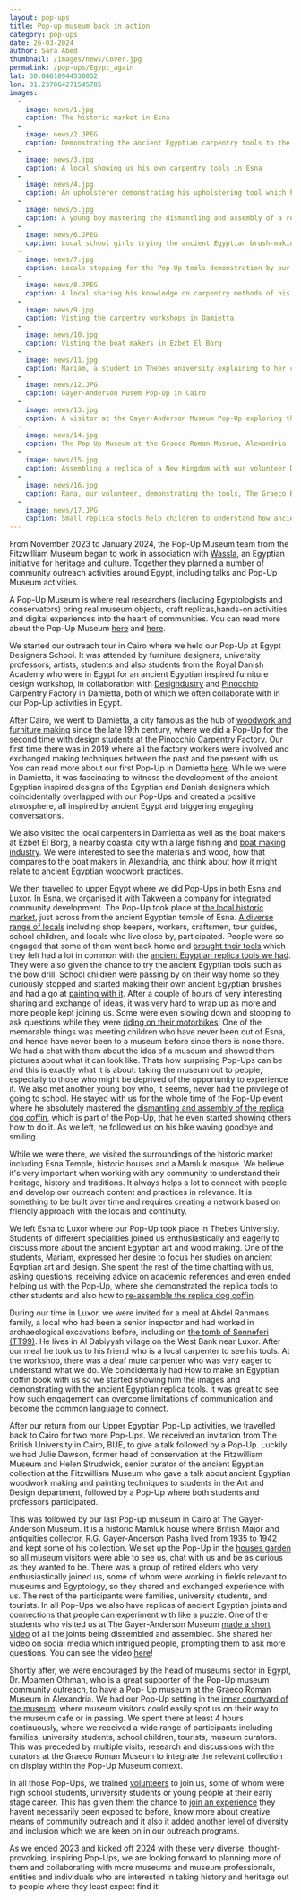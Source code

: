 ```yaml
---
layout: pop-ups
title: Pop-up museum back in action
category: pop-ups
date: 26-03-2024
author: Sara Abed
thumbnail: /images/news/Cover.jpg
permalink: /pop-ups/Egypt_again
lat: 30.04610944536032
lon: 31.237864271545785
images:
  -
    image: news/1.jpg
    caption: The historic market in Esna
  -
    image: news/2.JPEG
    caption: Demonstrating the ancient Egyptian carpentry tools to the locals in Esna
  -
    image: news/3.jpg
    caption: A local showing us his own carpentry tools in Esna
  -
    image: news/4.jpg
    caption: An upholsterer demonstrating his upholstering tool which he finds very similar to the ancient Egyptian bow drill in design, Esna
  -
    image: news/5.jpg
    caption: A young boy mastering the dismantling and assembly of a replica dog coffin, Esna
  -
    image: news/6.JPEG
    caption: Local school girls trying the ancient Egyptian brush-making and painting, Esna
  -
    image: news/7.jpg
    caption: Locals stopping for the Pop-Up tools demonstration by our volunteer Nadim, Esna
  -
    image: news/8.JPEG
    caption: A local sharing his knowledge on carpentry methods of his times and its relevance to ancient Egypt, Esna
  -
    image: news/9.jpg
    caption: Visting the carpentry workshops in Damietta
  -
    image: news/10.jpg
    caption: Visting the boat makers in Ezbet El Borg
  -
    image: news/11.jpg
    caption: Mariam, a student in Thebes university explaining to her colleagues the dog coffin design, Luxor
  -
    image: news/12.JPG
    caption: Gayer-Anderson Musem Pop-Up in Cairo
  -
    image: news/13.jpg
    caption: A visitor at the Gayer-Anderson Museum Pop-Up exploring the ancient Egyptian joints and making a video on how they are connected
  -
    image: news/14.jpg
    caption: The Pop-Up Museum at the Graeco Roman Museum, Alexandria
  -
    image: news/15.jpg
    caption: Assembling a replica of a New Kingdom with our volunteer Dina and one of our pop-up museum participants, Graeco Roman Museum, Alexandria
  -
    image: news/16.jpg
    caption: Rana, our volunteer, demonstrating the tools, The Graeco Roman Museum, Alexandria
  -
    image: news/17.JPG
    caption: Small replica stools help children to understand how ancient Egyptian stools were made, The Graeco Roman Museum, Alexandria
---
```


From November 2023 to January 2024, the Pop-Up Museum team from the 
Fitzwilliam Museum began to work in association with 
[Wassla](https://www.facebook.com/people/Wassla/61553605722437/?mibextid=LQQJ4d), 
an Egyptian initiative for heritage and culture. Together they planned a number of community
outreach activities around Egypt, including talks and Pop-Up Museum activities. 

A Pop-Up Museum is where real researchers (including Egyptologists and conservators) 
bring real museum objects, craft replicas,hands-on activities and digital experiences into
the heart of communities. You can read more about the Pop-Up Museum [here](https://egyptiancoffins.org/pop-ups)
and [here](https://doi.org/10.11588/cipeg.2020.4.83936).


We started our outreach tour in Cairo where we held our Pop-Up at Egypt Designers 
School. It was attended by furniture designers, university professors, artists,
students and also students from the Royal Danish Academy who were in Egypt for an ancient
Egyptian inspired furniture design workshop, in collaboration with 
[Designdustry](https://www.facebook.com/DESiGNDUSTRY/) and 
[Pinocchio](https://pinocchio-furniture.com/) Carpentry Factory in Damietta, both of which
we often collaborate with in our Pop-Up activities in Egypt.


After Cairo, we went to Damietta, a city famous as the hub of [woodwork and furniture 
making](/images/news/9.jpg) since the late 19th century, where we did a Pop-Up for the second 
time with design students at the Pinocchio Carpentry Factory. Our first time there was in 2019 
where all the factory workers were involved and exchanged making techniques between the past and 
the present with us. You can read more about our first Pop-Up in Damietta 
[here](https://egyptiancoffins.org/news/Alexandriaworkshop).
While we were in Damietta, it was fascinating to witness the development of the ancient 
Egyptian inspired designs of the Egyptian and Danish designers which coincidentally
overlapped with our Pop-Ups and created a positive atmosphere, all inspired by ancient 
Egypt and triggering engaging conversations. 


We also visited the local carpenters in Damietta as well as the boat makers at Ezbet El 
Borg, a nearby coastal city with a large fishing and [boat making industry](/images/news/10.jpg). 
We were interested to see the materials and wood, how that compares to the boat makers 
in Alexandria, and think about how it might relate to ancient Egyptian woodwork practices. 


We then travelled to upper Egypt where we did Pop-Ups in both Esna and Luxor. In Esna, 
we organised it with [Takween](https://www.takween-eg.com/) a company for integrated community
development. The Pop-Up took place at [the local historic market](/images/news/1.jpg), 
just across from the ancient Egyptian temple of Esna. [A diverse range of locals](/images/news/2.jpg) 
including shop keepers, workers, craftsmen, tour guides, school children, and locals who 
live close by, participated. People were so engaged that some of them went back home and 
[brought their tools](/images/news/3.jpg) which they felt had a lot in common with the 
[ancient Egyptian replica tools we had](/images/news/8.JPEG). 
They were also given the chance to try the ancient Egyptian tools such as the bow drill. 
School children were passing by on their way home so they curiously stopped and started 
making their own ancient Egyptian brushes and had a go at [painting with it](/images/news/6.JPEG).
After a couple of hours of very interesting sharing and exchange of ideas, it was very hard 
to wrap up as more and more people kept joining us. Some were even slowing down and stopping
to ask questions while they were [riding on their motorbikes](/images/news/7.jpg)! One of 
the memorable things was meeting children who have never been out of Esna, and hence have 
never been to a museum before since there is none there. We had a chat with them about the
idea of a museum and showed them pictures about what it can look like. 
Thats how surprising Pop-Ups can be and this is exactly what it is about: taking the 
museum out to people, especially to those who might be deprived of the opportunity to 
experience it. We also met another young boy who, it seems, never had the privilege of 
going to school. He stayed with us for the whole time of the Pop-Up event where he 
absolutely mastered the [dismantling and assembly of the replica dog coffin](/images/news/5.jpg), 
which is part of the Pop-Up, that he even started showing others how to do it. 
As we left, he followed us on his bike waving goodbye and smiling. 


While we were there, we visited the surroundings of the historic market including Esna 
Temple, historic houses and a Mamluk mosque. We believe it's very important when working 
with any community to understand their heritage, history and traditions. It always helps 
a lot to connect with people and develop our outreach content and practices in relevance. 
It is something to be built over time and requires creating a network based on friendly 
approach with the locals and continuity.


We left Esna to Luxor where our Pop-Up took place in Thebes University. Students of 
different specialities joined us enthusiastically and eagerly to discuss more about the 
ancient Egyptian art and wood making. One of the students, Mariam, expressed her desire 
to focus her studies on ancient Egyptian art and design. She spent the rest of the time 
chatting with us, asking questions, receiving advice on academic references and even 
ended helping us with the Pop-Up, where she demonstrated the replica tools to other 
students and also how to [re-assemble the replica dog coffin](/images/news/11.jpg).


During our time in Luxor, we were invited for a meal at Abdel Rahmans family, a local 
who had been a senior inspector and had worked in archaeological excavations before,
including on [the tomb of Senneferi (TT99)](https://tt99.fitz.ms/). He lives in 
Al Dabiyyah village on the West Bank near Luxor.
After our meal he took us to his friend who is a local carpenter to see his tools. At the
workshop, there was a deaf mute carpenter who was very eager to understand what we do. 
We coincidentally had How to make an Egyptian coffin book with us so we started showing 
him the images and demonstrating with the ancient Egyptian replica tools. It was great to 
see how such engagement can overcome limitations of communication and become the common 
language to connect. 

After our return from our Upper Egyptian Pop-Up activities, we travelled back to Cairo for
two more Pop-Ups.
We received an invitation from The British University in Cairo, BUE, to give a talk 
followed by a Pop-Up. Luckily we had Julie Dawson, former head of conservation at 
the Fitzwilliam Museum and Helen Strudwick, senior curator of the ancient Egyptian 
collection at the Fitzwilliam Museum who gave a talk about ancient Egyptian woodwork making
and painting techniques to students in the Art and Design department, followed by a Pop-Up
where both students and professors participated. 


This was followed by our last Pop-up museum in Cairo at The Gayer-Anderson Museum. It is 
a historic Mamluk house where British Major and antiquities collector, R.G. Gayer-Anderson
Pasha lived from 1935 to 1942 and kept some of his collection. We set up the Pop-Up in the
[houses garden](/images/news/12.jpg) so all museum visitors were able to see us, 
chat with us and be as curious as they wanted to be. There was a group of retired elders 
who very enthusiastically joined us, some of whom were working in fields relevant to museums 
and Egyptology, so they shared and exchanged experience with us. The rest of the participants
were families, university students, and tourists. In all Pop-Ups we also have replicas of ancient 
Egyptian joints and connections that people can experiment with like a puzzle. One of the
students who visited us at The Gayer-Anderson Museum [made a short video](/images/news/13.jpg) 
of all the joints being dissembled and assembled. She shared her video on social media 
which intrigued people, prompting them to ask more questions. You can see the video [here](https://github.com/FitzwilliamMuseum/egyptiancoffins/assets/45968885/baac403e-ec58-4b02-a931-cd24c7495ece)!

Shortly after, we were encouraged by the head of museums sector in Egypt, Dr. Moamen 
Othman, who is a great supporter of the Pop-Up museum community outreach, to have a Pop- 
Up museum at the Graeco Roman Museum in Alexandria. We had our Pop-Up setting in the [inner 
courtyard of the museum](/images/news/14.jpg), where museum visitors could easily spot us 
on their way to the museum cafe or in passing. We spent there at least 4 hours continuously,
where we received a wide range of participants including families, university students, school children, 
tourists, museum curators. This was preceded by multiple visits, research and discussions 
with the curators at the Graeco Roman Museum to integrate the relevant collection on 
display within the Pop-Up Museum context.  


In all those Pop-Ups, we trained [volunteers](/images/news/15.jpg) to join us, some of 
whom were high school students, university students or young people at their early stage 
career. This has given them the chance to [join an experience](/images/news/16.jpg) 
they havent necessarily been exposed to before, know more about creative means of community
outreach and it also it added another level of diversity and inclusion which we are keen on 
in our outreach programs. 


As we ended 2023 and kicked off 2024 with these very diverse, thought-provoking, inspiring
Pop-Ups, we are looking forward to planning more of them and collaborating with more museums 
and museum professionals, entities and individuals who are interested in taking history 
and heritage out to people where they least expect find it! 
